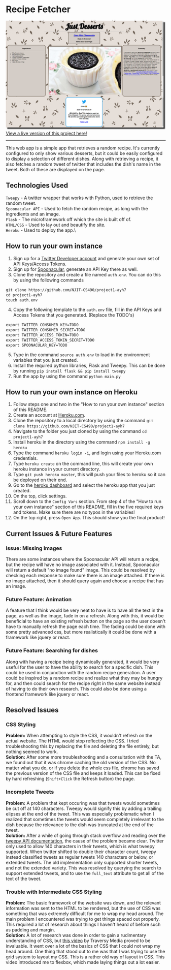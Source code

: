 # Recipe Fetcher
![Recipe Fetcher Image!](md_image.png)
[View a live version of this project here!](https://nameless-beach-04617.herokuapp.com/)

---

This web app is a simple app that retrieves a random recipe. It's currently configured to only show various desserts, but it could be easily configured to display a selection of different dishes. Along with retrieving a recipe, it also fetches a random tweet of twitter that includes the dish's name in the tweet. Both of these are displayed on the page.
## Technologies Used
`Tweepy` - A twitter wrapper that works with Python, used to retrieve the random tweet.\
`Spoonacular API` - Used to fetch the random recipe, as long with the ingredients and an image.\
`Flask` - The microframework off which the site is built off of.\
`HTML/CSS` - Used to lay out and beautify the site.\
`Heroku` - Used to deploy the app.\

## How to run your own instance
1. Sign up for a [Twitter Developer account](https://developer.twitter.com/en) and generate your own set of API Keys/Access Tokens.
2. Sign up for [Spoonacular](https://spoonacular.com/food-api), generate an API Key there as well.
3. Clone the repository and create a file named `auth.env`. You can do this by using the following commands
```
git clone https://github.com/NJIT-CS490/project1-ayh7
cd project1-ayh7
touch auth.env
```
4. Copy the following template to the `auth.env` file, fill in the API Keys and Access Tokens that you generated. (Replace the TODO's)
```
export TWITTER_CONSUMER_KEY=TODO
export TWITTER_CONSUMER_SECRET=TODO
export TWITTER_ACCESS_TOKEN=TODO
export TWITTER_ACCESS_TOKEN_SECRET=TODO
export SPOONACULAR_KEY=TODO
```
5. Type in the command `source auth.env` to load in the environment variables that you just created.
6. Install the required python libraries, Flask and Tweepy. This can be done by running `pip install flask && pip install tweepy`
7. Run the app by using the command `python main.py`

## How to run your own instance on Heroku
1. Follow steps one and two in the "How to run your own instance" section of this README.
2. Create an account at [Heroku.com](https://www.heroku.com/).
3. Clone the repository to a local directory by using the command `git clone https://github.com/NJIT-CS490/project1-ayh7`
4. Navigate to the folder you just cloned by using the command `cd project1-ayh7`
5. Install heroku in the directory using the command `npm install -g heroku`
6. Type the command `heroku login -i`, and login using your Heroku.com credentials.
7. Type `heroku create` on the command line, this will create your own heroku instance in your current directory.
8. Type `git push heroku master`, this will push your files to heroku so it can be deployed on their end.
9. Go to the [heroku dashboard](https://dashboard.heroku.com/apps) and select the heroku app that you just created.
10. On the top, click settings.
11. Scroll down to the `Config Vars` section. From step 4 of the "How to run your own instance" section of this README, fill in the five required keys and tokens. Make sure there are no typos in the variables!
12. On the top right, press `Open App`. This should show you the final product!

## Current Issues & Future Features
### Issue: Missing Images
There are some instances where the Spoonacular API will return a recipe, but the recipe will have no image associated with it. Instead, Spoonacular will return a default "no image found" image. This could be resolved by checking each response to make sure there is an image attached. If there is no image attached, then it should query again and choose a recipe that has an image.
### Future Feature: Animation
A feature that I think would be very neat to have is to have all the text in the page, as well as the image, fade in on a refresh. Along with this, it would be beneficial to have an existing refresh button on the page so the user doesn't have to manually refresh the page each time. The fading could be done with some pretty advanced css, but more realistically it could be done with a framework like jquery or react.
### Future Feature: Searching for dishes
Along with having a recipe being dynamically generated, it would be very useful for the user to have the ability to search for a specific dish. This could be used in conjunction with the random recipe generation. A user could be inspired by a random recipe and realize what they may be hungry for, and then could search for the recipe right in the same website instead of having to do their own research. This could also be done using a frontend framework like jquery or react.

## Resolved Issues
### CSS Styling
**Problem:** When attempting to style the CSS, it wouldn't refresh on the actual website. The HTML would stop reflecting the CSS. I tried troubleshooting this by replacing the file and deleting the file entirely, but nothing seemed to work.\
**Solution:** After some more troubleshooting and a consultation with the TA, we found out that it was chrome caching the old version of the CSS. No matter what you do, or if you delete the whole css file, chrome has saved the previous version of the CSS file and keeps it loaded. This can be fixed by hard refreshing (`Shift+Click` the Refresh button) the page.

### Incomplete Tweets
**Problem:** A problem that kept occuring was that tweets would sometimes be cut off at 140 characters. Tweepy would signify this by adding a trailing elipses at the end of the tweet. This was especially problematic when I realized that sometimes the tweets would seem completely irrelevant to the dish because the relevance to the dish was truncated at the end of the tweet.\
**Solution:** After a while of going through stack overflow and reading over the [tweepy API documentation](http://docs.tweepy.org/en/latest/api.html), the cause of the problem became clear. Twitter only used to allow 140 characters in their tweets, which is what tweepy supported. When twitter shifted to double their character count, tweepy instead classified tweets as regular tweets 140 characters or below, or extended tweets. The old implementation only supported shorter tweets, and not the extended variety. This was resolved by querying the search to support extended tweets, and to use the `full_text` attribute to get all of the text of the tweet.

### Trouble with Intermediate CSS Styling
**Problem:** The basic framework of the website was down, and the relevant information was sent to the HTML to be rendered, but the use of CSS was something that was extremely difficult for me to wrap my head around. The main problem I encountered was trying to get things spaced out properly. This required a lot of research about things I haven't heard of before such as padding and margin.\
**Solution:** A lot of research was done in order to gain a rudimentary understanding of CSS, but [this video](https://www.youtube.com/watch?v=yfoY53QXEnI) by Traversy Media proved to be invaluable. It went over a lot of the basics of CSS that I could not wrap my head around. One thing that stood out to me was that I was trying to use the grid system to layout my CSS. This is a rather old way of layout in CSS. This video introduced me to flexbox, which made laying things out a lot easier.
